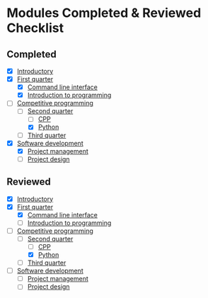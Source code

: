 # Modules Completed & Reviewed Checklist

## Completed

- [x] [Introductory](./README.md)
- [x] [First quarter](./first-quarter/README.md)
  - [x] [Command line interface](./first-quarter/command-line-interface/README.md)
  - [x] [Introduction to programming](./first-quarter/introduction-to-programming/README.md)
- [ ] [Competitive programming](./competitive-programming/README.md)
  - [ ] [Second quarter](./competitive-programming/second-quarter/README.md)
    - [ ] [CPP](./competitive-programming/second-quarter/cpp/README.md)
    - [x] [Python](./competitive-programming/second-quarter/python/README.md)
  - [ ] [Third quarter](./competitive-programming/third-quarter/README.md)
- [x] [Software development](./software-development/README.md)
  - [x] [Project management](./software-development/project-management/README.md)
  - [ ] [Project design](./software-development/project-design/README.md)

## Reviewed

- [x] [Introductory](./README.md)
- [x] [First quarter](./first-quarter/README.md)
  - [x] [Command line interface](./first-quarter/command-line-interface/README.md)
  - [ ] [Introduction to programming](./first-quarter/introduction-to-programming/README.md)
- [ ] [Competitive programming](./competitive-programming/README.md)
  - [ ] [Second quarter](./competitive-programming/second-quarter/README.md)
    - [ ] [CPP](./competitive-programming/second-quarter/cpp/README.md)
    - [x] [Python](./competitive-programming/second-quarter/python/README.md)
  - [ ] [Third quarter](./competitive-programming/third-quarter/README.md)
- [ ] [Software development](./software-development/README.md)
  - [ ] [Project management](./software-development/project-management/README.md)
  - [ ] [Project design](./software-development/project-design/README.md)
